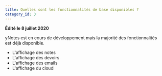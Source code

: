 ```yaml
---
title: Quelles sont les fonctionnalités de base disponibles ?
category_id: 3
---
```


**Édité le 8 juillet 2020**

yNotes est en cours de développement mais la majorité des fonctionnalités est déjà disponible.

* L'affichage des notes
* L'affichage des devoirs
* L'affichage des emails
* L'affichage du cloud